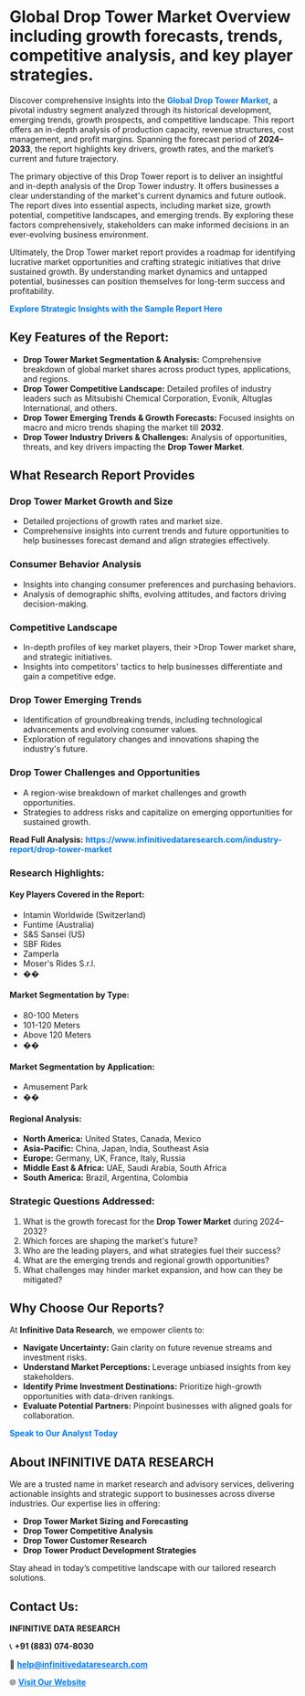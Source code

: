 <h1>Global Drop Tower Market Overview including growth forecasts, trends, competitive analysis, and key player strategies.</h1>
<p>
Discover comprehensive insights into the 
<a href="https://www.infinitivedataresearch.com/industry-report/drop-tower-market" rel="dofollow" style="color: #007BFF; text-decoration: none;"><strong>Global Drop Tower Market</strong></a>, a pivotal industry segment analyzed through its historical development, emerging trends, growth prospects, and competitive landscape. This report offers an in-depth analysis of production capacity, revenue structures, cost management, and profit margins. Spanning the forecast period of <strong>2024–2033</strong>, the report highlights key drivers, growth rates, and the market’s current and future trajectory.
</p>
<p>
The primary objective of this Drop Tower report is to deliver an insightful and in-depth analysis of the Drop Tower industry. It offers businesses a clear understanding of the market's current dynamics and future outlook. The report dives into essential aspects, including market size, growth potential, competitive landscapes, and emerging trends. By exploring these factors comprehensively, stakeholders can make informed decisions in an ever-evolving business environment.
</p>
<p>
Ultimately, the Drop Tower market report provides a roadmap for identifying lucrative market opportunities and crafting strategic initiatives that drive sustained growth. By understanding market dynamics and untapped potential, businesses can position themselves for long-term success and profitability.
</p>
<p>
<a href="https://www.infinitivedataresearch.com/request-sample/reportId=105017" style="color: #007BFF; text-decoration: none;"><strong>Explore Strategic Insights with the Sample Report Here</strong></a>
</p>

<h2>Key Features of the Report:</h2>
<ul>
<li><strong>Drop Tower Market Segmentation & Analysis:</strong> Comprehensive breakdown of global market shares across product types, applications, and regions.</li>
<li><strong>Drop Tower Competitive Landscape:</strong> Detailed profiles of industry leaders such as Mitsubishi Chemical Corporation, Evonik, Altuglas International, and others.</li>
<li><strong>Drop Tower Emerging Trends & Growth Forecasts:</strong> Focused insights on macro and micro trends shaping the market till <strong>2032</strong>.</li>
<li><strong>Drop Tower Industry Drivers & Challenges:</strong> Analysis of opportunities, threats, and key drivers impacting the <strong>Drop Tower Market</strong>.</li>
</ul>

<h2>What Research Report Provides</h2>
<h3>Drop Tower Market Growth and Size</h3>
<ul>
<li>Detailed projections of growth rates and market size.</li>
<li>Comprehensive insights into current trends and future opportunities to help businesses forecast demand and align strategies effectively.</li>
</ul>

<h3>Consumer Behavior Analysis</h3>
<ul>
<li>Insights into changing consumer preferences and purchasing behaviors.</li>
<li>Analysis of demographic shifts, evolving attitudes, and factors driving decision-making.</li>
</ul>

<h3>Competitive Landscape</h3>
<ul>
<li>In-depth profiles of key market players, their >Drop Tower market share, and strategic initiatives.</li>
<li>Insights into competitors' tactics to help businesses differentiate and gain a competitive edge.</li>
</ul>

<h3>Drop Tower Emerging Trends</h3>
<ul>
<li>Identification of groundbreaking trends, including technological advancements and evolving consumer values.</li>
<li>Exploration of regulatory changes and innovations shaping the industry's future.</li>
</ul>

<h3>Drop Tower Challenges and Opportunities</h3>
<ul>
<li>A region-wise breakdown of market challenges and growth opportunities.</li>
<li>Strategies to address risks and capitalize on emerging opportunities for sustained growth.</li>
</ul>
<p><strong>Read Full Analysis:</strong> <a href="https://www.infinitivedataresearch.com/industry-report/drop-tower-market" rel="dofollow" style="color: #007BFF; text-decoration: none;"><strong>https://www.infinitivedataresearch.com/industry-report/drop-tower-market</strong></a></p>
<h3>Research Highlights:</h3>
<h4>Key Players Covered in the Report:</h4>
<ul><li>Intamin Worldwide (Switzerland)</li><li>Funtime (Australia)</li><li>S&amp;S Sansei (US)</li><li>SBF Rides</li><li>Zamperla</li><li>Moser&#039;s Rides S.r.l.</li><li>��</li></ul>
<h4>Market Segmentation by Type:</h4>
<ul><li>80-100 Meters</li><li>101-120 Meters</li><li>Above 120 Meters</li><li>��</li></ul>
<h4>Market Segmentation by Application:</h4>
<ul><li>Amusement Park</li><li>��</li></ul>

<h4>Regional Analysis:</h4>
<ul>
<li><strong>North America:</strong> United States, Canada, Mexico</li>
<li><strong>Asia-Pacific:</strong> China, Japan, India, Southeast Asia</li>
<li><strong>Europe:</strong> Germany, UK, France, Italy, Russia</li>
<li><strong>Middle East & Africa:</strong> UAE, Saudi Arabia, South Africa</li>
<li><strong>South America:</strong> Brazil, Argentina, Colombia</li>
</ul>

<h3>Strategic Questions Addressed:</h3>
<ol>
<li>What is the growth forecast for the <strong>Drop Tower Market</strong> during 2024–2032?</li>
<li>Which forces are shaping the market's future?</li>
<li>Who are the leading players, and what strategies fuel their success?</li>
<li>What are the emerging trends and regional growth opportunities?</li>
<li>What challenges may hinder market expansion, and how can they be mitigated?</li>
</ol>

<h2>Why Choose Our Reports?</h2>
<p>At <strong>Infinitive Data Research</strong>, we empower clients to:</p>
<ul>
<li><strong>Navigate Uncertainty:</strong> Gain clarity on future revenue streams and investment risks.</li>
<li><strong>Understand Market Perceptions:</strong> Leverage unbiased insights from key stakeholders.</li>
<li><strong>Identify Prime Investment Destinations:</strong> Prioritize high-growth opportunities with data-driven rankings.</li>
<li><strong>Evaluate Potential Partners:</strong> Pinpoint businesses with aligned goals for collaboration.</li>
</ul>
<p><a href="https://www.infinitivedataresearch.com/industry-report/drop-tower-market" rel="dofollow" style="color: #007BFF; text-decoration: none;"><strong>Speak to Our Analyst Today</strong></a></p>

<h2>About INFINITIVE DATA RESEARCH</h2>
<p>We are a trusted name in market research and advisory services, delivering actionable insights and strategic support to businesses across diverse industries. Our expertise lies in offering:</p>
<ul>
<li><strong>Drop Tower Market Sizing and Forecasting</strong></li>
<li><strong>Drop Tower Competitive Analysis</strong></li>
<li><strong>Drop Tower Customer Research</strong></li>
<li><strong>Drop Tower Product Development Strategies</strong></li>
</ul>
<p>Stay ahead in today’s competitive landscape with our tailored research solutions.</p>

<h2>Contact Us:</h2>
<p><strong>INFINITIVE DATA RESEARCH</strong></p>
<p>📞 <strong>+91 (883) 074-8030</strong></p>
<p>📧 <strong><a href="mailto:help@infinitivedataresearch.com" style="color: #007BFF;">help@infinitivedataresearch.com</a></strong></p>
<p>🌐 <strong><a href="https://www.infinitivedataresearch.com" rel="dofollow" style="color: #007BFF;">Visit Our Website</a></strong></p>